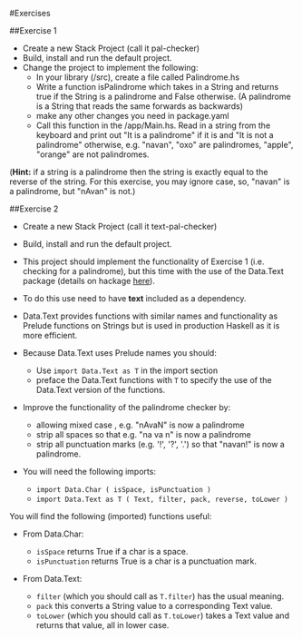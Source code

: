 #Exercises

##Exercise 1
- Create a new Stack Project (call it pal-checker)
- Build, install and run the default project. 
- Change the project to implement the following: 
   - In your library (/src),  create a file called  Palindrome.hs
   - Write a function isPalindrome which takes in a String and returns true if the String is a palindrome and False otherwise. (A palindrome is a String that reads the same forwards as backwards)
   - make any other changes you need in package.yaml
   - Call this function in the /app/Main.hs. Read in a string from the keyboard and print out "It is a palindrome" if it is and "It is not a palindrome" otherwise, e.g. "navan", "oxo" are palindromes, "apple", "orange" are not palindromes. 

(**Hint:** if a string is a palindrome then the string is exactly equal to the reverse of the string. For this exercise, you may ignore case, so, "navan" is a palindrome, but "nAvan" is not.)
  

##Exercise 2
- Create a new Stack Project (call it text-pal-checker)
- Build, install and run the default project. 
- This project should implement the functionality of Exercise 1 (i.e. checking for a palindrome), but this time with the use of the Data.Text package (details on hackage [here](https://hackage.haskell.org/package/text-1.2.4.1/docs/Data-Text.html)). 
- To do this use need to have **text** included as a dependency.
- Data.Text provides functions with similar names and functionality as Prelude functions on Strings but is used in production Haskell as it is more efficient. 
- Because Data.Text uses Prelude names you should:
    - Use `import Data.Text as T` in the import section
    - preface the Data.Text functions with `T` to specify the use of the Data.Text version of the functions. 
  
- Improve the functionality of the palindrome checker by: 
    - allowing mixed case , e.g. "nAvaN" is now a palindrome
    - strip all spaces so that e.g. "na    va  n" is now a palindrome
    - strip all punctuation marks (e.g. '!', '?', '.') so that "navan!" is now a palindrome.          
  
 - You will need the following imports: 
    - `import Data.Char ( isSpace, isPunctuation )`
    - `import Data.Text as T ( Text, filter, pack, reverse, toLower )` 
  
You will find the following (imported) functions useful:

 - From Data.Char:
      - `isSpace` returns True if a char is a space.
      - `isPunctuation` returns True is a char is a punctuation mark.

 - From Data.Text:
      - `filter` (which you should call as `T.filter`) has the usual meaning.
      - `pack` this converts a String value to a corresponding Text value.
      - `toLower` (which you should call as `T.toLower`) takes a Text value and returns that value, all in lower case. 




